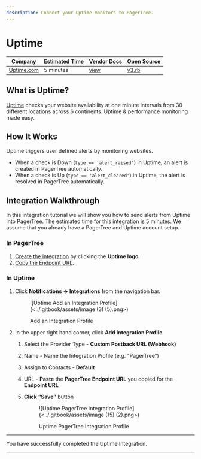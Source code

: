 ```yaml
---
description: Connect your Uptime monitors to PagerTree.
---
```


# Uptime

| Company                           | Estimated Time | Vendor Docs                                                                                                | Open Source                                                                                                               |
| --------------------------------- | -------------- | ---------------------------------------------------------------------------------------------------------- | ------------------------------------------------------------------------------------------------------------------------- |
| [Uptime.com](https://uptime.com/) | 5 minutes      | [view](https://support.uptime.com/hc/en-us/articles/115002560845-Configuring-Custom-Postback-URL-Webhooks) | [v3.rb](https://github.com/PagerTree/pager\_tree-integrations/blob/main/app/models/pager\_tree/integrations/uptime/v3.rb) |

## What is Uptime?

[Uptime](https://uptime.com/) checks your website availability at one minute intervals from 30 different locations across 6 continents. Uptime & performance monitoring made easy.

## How It Works

Uptime triggers user defined alerts by monitoring websites.

* When a check is Down (`type == 'alert_raised'`) in Uptime, an alert is created in PagerTree automatically.
* When a check is Up (`type == 'alert_cleared'`) in Uptime, the alert is resolved in PagerTree automatically.

## Integration Walkthrough

In this integration tutorial we will show you how to send alerts from Uptime into PagerTree. The estimated time for this integration is 5 minutes. We assume that you already have a PagerTree and Uptime account setup.

### In PagerTree

1. [Create the integration](introduction.md#create-an-integration) by clicking the **Uptime logo**.
2. [Copy the Endpoint URL](introduction.md#copy-the-endpoint-url)**.**

### In Uptime

1.  Click **Notifications -> Integrations** from the navigation bar.

    <figure>![Uptime Add an Integration Profile](<../.gitbook/assets/image (3) (5).png>)<figcaption><p>Add an Integration Profile</p></figcaption></figure>
2. In the upper right hand corner, click **Add Integration Profile**
   1. Select the Provider Type - **Custom Postback URL (Webhook)**
   2. Name - Name the Integration Profile (e.g. “PagerTree”)
   3. Assign to Contacts - **Default**
   4. URL - **Paste** the **PagerTree Endpoint URL** you copied for the **Endpoint URL**
   5.  **Click “Save”** button

       <figure>![Uptime PagerTree Integration Profile](<../.gitbook/assets/image (15) (2).png>)<figcaption><p>Uptime PagerTree Integration Profile</p></figcaption></figure>

***

You have successfully completed the Uptime Integration.

***
